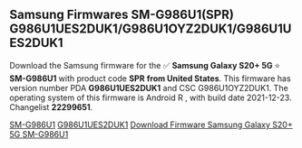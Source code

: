 <h2>Samsung Firmwares SM-G986U1(SPR) G986U1UES2DUK1/G986U1OYZ2DUK1/G986U1UES2DUK1</h2>
Download the Samsung firmware for the ✅ <strong>Samsung Galaxy S20+ 5G </strong> ⭐ <strong>SM-G986U1</strong> with product code <strong>SPR</strong> <strong> from United States</strong>. This firmware has version number PDA <strong>G986U1UES2DUK1</strong> and CSC G986U1OYZ2DUK1. The operating system of this firmware is Android R , with build date 2021-12-23. Changelist <strong>22299651</strong>.

[SM-G986U1](https://samfirm.shop/samsung/model/SM-G986U1)
[G986U1UES2DUK1](https://samfirm.shop/samsung/pda/G986U1UES2DUK1)
[Download Firmware Samsung Galaxy S20+ 5G SM-G986U1](https://samfirm.shop/samsung/firmware/484458)
